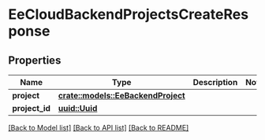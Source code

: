 # EeCloudBackendProjectsCreateResponse

## Properties

Name | Type | Description | Notes
------------ | ------------- | ------------- | -------------
**project** | [**crate::models::EeBackendProject**](EeBackendProject.md) |  | 
**project_id** | [**uuid::Uuid**](uuid::Uuid.md) |  | 

[[Back to Model list]](../README.md#documentation-for-models) [[Back to API list]](../README.md#documentation-for-api-endpoints) [[Back to README]](../README.md)



